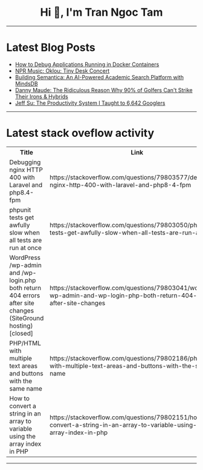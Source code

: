 <h1 align="center">Hi 👋, I'm Tran Ngoc Tam</h1>

---

# Latest Blog Posts 
<!-- BLOG-POST-LIST:START -->
- [How to Debug Applications Running in Docker Containers](https://dev.to/addwebsolutionpvtltd/how-to-debug-applications-running-in-docker-containers-4ego)
- [NPR Music: Oklou: Tiny Desk Concert](https://dev.to/music_youtube/npr-music-oklou-tiny-desk-concert-4n5b)
- [Building Semantica: An AI-Powered Academic Search Platform with MindsDB](https://dev.to/better-boy/building-semantica-an-ai-powered-academic-search-platform-with-mindsdb-596n)
- [Danny Maude: The Ridiculous Reason Why 90% of Golfers Can&#39;t Strike Their Irons &amp; Hybrids](https://dev.to/youtube_golf/danny-maude-the-ridiculous-reason-why-90-of-golfers-cant-strike-their-irons-hybrids-3enn)
- [Jeff Su: The Productivity System I Taught to 6,642 Googlers](https://dev.to/future_ai/jeff-su-the-productivity-system-i-taught-to-6642-googlers-52ll)
<!-- BLOG-POST-LIST:END -->

---

# Latest stack oveflow activity
<table>
  <tr><th>Title</th><th>Link</th></tr>
  <!-- STACKOVERFLOW:START --><tr><td>Debugging nginx HTTP 400 with Laravel and php8.4-fpm</td><td>https://stackoverflow.com/questions/79803577/debugging-nginx-http-400-with-laravel-and-php8-4-fpm</td></tr><tr><td>phpunit tests get awfully slow when all tests are run at once</td><td>https://stackoverflow.com/questions/79803050/phpunit-tests-get-awfully-slow-when-all-tests-are-run-at-once</td></tr><tr><td>WordPress /wp-admin and /wp-login.php both return 404 errors after site changes &lpar;SiteGround hosting&rpar; [closed]</td><td>https://stackoverflow.com/questions/79803041/wordpress-wp-admin-and-wp-login-php-both-return-404-errors-after-site-changes</td></tr><tr><td>PHP/HTML with multiple text areas and buttons with the same name</td><td>https://stackoverflow.com/questions/79802186/php-html-with-multiple-text-areas-and-buttons-with-the-same-name</td></tr><tr><td>How to convert a string in an array to variable using the array index in PHP</td><td>https://stackoverflow.com/questions/79802151/how-to-convert-a-string-in-an-array-to-variable-using-the-array-index-in-php</td></tr><!-- STACKOVERFLOW:END -->
</table>

---



